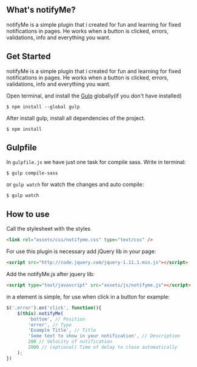 What's notifyMe?
----------------

notifyMe is a simple plugin that i created for fun and learning for fixed notifications in pages.
He works when a button is clicked, errors, validations, info and everything you want.

Get Started
----------------

notifyMe is a simple plugin that i created for fun and learning for fixed notifications in pages.
He works when a button is clicked, errors, validations, info and everything you want.

Open terminal, and install the [Gulp][1] globally(if you don't have installed)
```
$ npm install --global gulp
```

After install gulp, install all dependencies of the project.
```
$ npm install
```

Gulpfile
---------------------
In `gulpfile.js` we have just one task for compile sass. Write in terminal:
```
$ gulp compile-sass
```

or `gulp watch` for watch the changes and auto compile:
```
$ gulp watch
```

How to use
----------

Call the stylesheet with the styles
```html
<link rel="assets/css/notifyme.css" type="text/css" />
```

For use this plugin is necessary add jQuery lib in your page:
```html
<script src="http://code.jquery.com/jquery-1.11.1.min.js"></script>
```

Add the notifyMe.js after jquery lib:
```html
<script type="text/javascript" src="assets/js/notifyme.js"></script>
```

in a element is simple, for use when click in a button for example:
```js
$('.error').on('click', function(){
	$(this).notifyMe(
		'bottom', // Position
		'error', // Type
		'Example Title', // Title
		'Some text to show in your notification', // Description
		200 // Velocity of notification
		2000 // (optional) Time of delay to close automatically
	);
})
```
[1]: http://www.gulpjs.com
